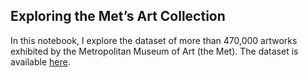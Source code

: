 ## Exploring the Met’s Art Collection

In this notebook, I explore the dataset of more than 470,000 artworks exhibited by the Metropolitan Museum of Art (the Met). The dataset is available [here](https://github.com/metmuseum/openaccess).
